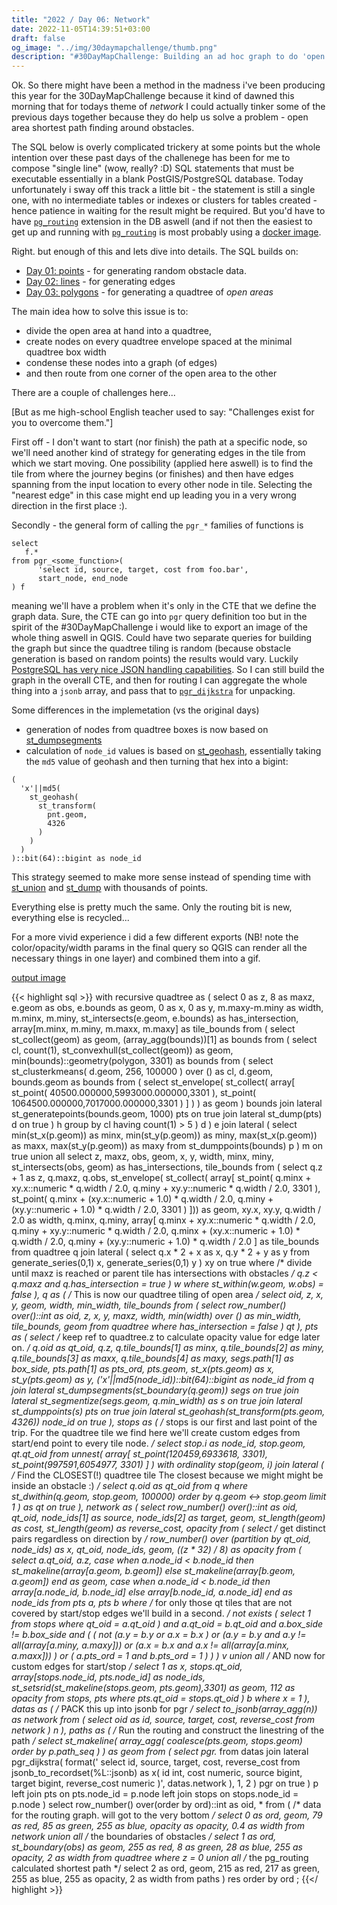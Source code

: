 ```yaml
---
title: "2022 / Day 06: Network"
date: 2022-11-05T14:39:51+03:00
draft: false
og_image: "../img/30daymapchallenge/thumb.png"
description: "#30DayMapChallenge: Building an ad hoc graph to do 'open area routing' with pg_routing in PostGIS."
---
```

Ok. So there might have been a method in the madness i've been producing this
year for the 30DayMapChallenge because it kind of dawned this morning that
for todays theme of _network_ I could actually tinker some of the previous days
together because they do help us solve a problem - open area shortest
path finding around obstacles.

The SQL below is overly complicated trickery at some points but the whole
intention over these past days of the challenege has been for me to
compose "single line" (wow, really? :D) SQL statements that must be
executable essentially in a blank PostGIS/PostgreSQL database. Today
unfortunately i sway off this track a little bit - the statement is still a
single one, with no intermediate tables or indexes or clusters for tables
created - hence patience in waiting for the result might be required. But
you'd have to have [`pg_routing`](https://pgrouting.org/) extension in the DB
aswell (and if not then the easiest to get up and running with
[`pg_routing`](https://pgrouting.org/) is most probably using a
[docker image](https://hub.docker.com/r/pgrouting/pgrouting/).

Right. but enough of this and lets dive into details. The SQL builds on:

- [Day 01: points](../01-points-2022/) - for generating random obstacle data.
- [Day 02: lines](../02-lines-2022/) - for generating edges
- [Day 03: polygons](../03-polygons-2022/) - for generating a quadtree of
_open areas_

The main idea how to solve this issue is to:

- divide the open area at hand into a quadtree,
- create nodes on every quadtree envelope spaced at the minimal quadtree box width
- condense these nodes into a graph (of edges)
- and then route from one corner of the open area to the other

There are a couple of challenges here...

[But as me high-school English teacher used to say:
"Challenges exist for you to overcome them."]

First off - I don't want to start (nor finish) the path at a specific node, so
we'll need another kind of strategy for generating edges in the tile from which
we start moving. One possibility (applied here aswell) is to find the tile from
where the journey begins (or finishes) and then have edges spanning from the input
location to every other node in tile. Selecting the "nearest edge" in this case
might end up leading you in a very wrong direction in the first place :).

Secondly - the general form of calling the `pgr_*` families of functions is

```
select
   f.*
from pgr_<some_function>(
      'select id, source, target, cost from foo.bar',
      start_node, end_node
) f
```

meaning we'll have a problem when it's only in the CTE that we define the
graph data. Sure, the CTE can go into `pgr` query definition too but in the
spirit of the #30DayMapChallenge i would like to export an image of the whole
thing aswell in QGIS. Could have two separate queries for building the graph but
since the quadtree tiling is random (because obstacle generation is based on
random points) the results would vary. Luckily [PostgreSQL has very nice JSON
handling capabilities](https://www.postgresql.org/docs/current/functions-json.html).
So I can still build the graph in the overall CTE, and then for routing
I can aggregate the whole thing into a `jsonb` array, and pass that to
[`pgr_dijkstra`](https://docs.pgrouting.org/3.1/en/pgr_dijkstra.html) for
unpacking.

Some differences in the implemetation (vs the original days)

- generation of nodes from quadtree boxes is now based on
[st_dumpsegments](https://postgis.net/docs/ST_DumpSegments.html)
- calculation of `node_id` values is based on
[st_geohash](https://postgis.net/docs/ST_GeoHash.html), essentially taking the
`md5` value of geohash and then turning that hex into a bigint:

```
(
  'x'||md5(
    st_geohash(
      st_transform(
        pnt.geom,
        4326
      )
    )
  )
)::bit(64)::bigint as node_id
```

This strategy seemed to make more sense instead of spending time with
[st_union](https://postgis.net/docs/ST_Union.html) and
[st_dump](https://postgis.net/docs/ST_Dump.html) with thousands of points.

Everything else is pretty much the same. Only the routing bit is new,
everything else is recycled...

For a more vivid experience i did a few different exports (NB! note the
color/opacity/width params in the final query so QGIS can render all the necessary
things in one layer) and combined them into a gif.

[output image](https://tkardi.ee/writeup/img/30daymapchallenge/2022/day-6-network.gif)

{{< highlight sql >}}
with
    recursive quadtree as (
        select
            0 as z, 8 as maxz, e.geom as obs, e.bounds as geom,
            0 as x, 0 as y,
            m.maxy-m.miny as width, m.minx, m.miny,
            st_intersects(e.geom, e.bounds) as has_intersection,
            array[m.minx, m.miny, m.maxx, m.maxy] as tile_bounds
        from (
            select
                st_collect(geom) as geom, (array_agg(bounds))[1] as bounds
            from (
                select
                    cl, count(1),
                    st_convexhull(st_collect(geom)) as geom,
                    min(bounds)::geometry(polygon, 3301) as bounds
                from (
                    select
                        st_clusterkmeans(
                            d.geom, 256, 100000
                        ) over () as cl,
                        d.geom, bounds.geom as bounds
                    from (
                        select
                            st_envelope(
                                st_collect(
                                    array[
                                        st_point(
                                            40500.000000,5993000.000000,3301
                                        ), st_point(
                                            1064500.000000,7017000.000000,3301
                                        )
                                    ]
                                )
                            ) as geom
                    ) bounds
                        join lateral st_generatepoints(bounds.geom, 1000) pts on true
                        join lateral st_dump(pts) d on true
                ) h
                group by cl
                having count(1) > 5
            ) d
        ) e
            join lateral (
                select
                    min(st_x(p.geom)) as minx, min(st_y(p.geom)) as miny,
                    max(st_x(p.geom)) as maxx, max(st_y(p.geom)) as maxy
                from
                    st_dumppoints(bounds) p
            ) m on true
        union all
        select
    		    z, maxz, obs, geom, x, y, width, minx, miny,
    		    st_intersects(obs, geom) as has_intersections,
                tile_bounds
		    from (
            select
                q.z + 1 as z, q.maxz, q.obs,
                st_envelope(
                    st_collect(
                        array[
                            st_point(
                                q.minx + xy.x::numeric * q.width / 2.0,
                                q.miny + xy.y::numeric * q.width / 2.0,
                                3301
                            ),
                            st_point(
                                q.minx + (xy.x::numeric + 1.0) * q.width / 2.0,
                                q.miny + (xy.y::numeric + 1.0) * q.width / 2.0,
                                3301
                            )
                        ])) as geom,
                xy.x, xy.y,
                q.width / 2.0 as width,
                q.minx, q.miny,
                array[
                    q.minx + xy.x::numeric * q.width / 2.0,
                    q.miny + xy.y::numeric * q.width / 2.0,
                    q.minx + (xy.x::numeric + 1.0) * q.width / 2.0,
                    q.miny + (xy.y::numeric + 1.0) * q.width / 2.0
                ] as tile_bounds                
            from
                quadtree q
                    join lateral (
                        select q.x * 2 + x as x, q.y * 2 + y as y
                        from
                            generate_series(0,1) x,
                            generate_series(0,1) y
                    ) xy on true
            where
                /* divide until maxz is reached or parent tile has intersections
                   with obstacles */
                q.z < q.maxz and
                q.has_intersection = true
        ) w
        where
            st_within(w.geom, w.obs) = false
    ),
    q as (
        /* This is now our quadtree tiling of open area */
        select
            oid, z, x, y, geom, width, min_width, tile_bounds
        from (
            select
                row_number() over()::int as oid,
    	          z, x, y, maxz, width, min(width) over () as min_width,
                tile_bounds,
                geom
            from
                quadtree
            where
                has_intersection = false
        ) qt
    ),
    pts as (
        select
            /* keep ref to quadtree.z to calculate opacity value for edge
               later on.
            */
            q.oid as qt_oid, q.z,
            q.tile_bounds[1] as minx, q.tile_bounds[2] as miny,
            q.tile_bounds[3] as maxx, q.tile_bounds[4] as maxy,
            segs.path[1] as box_side, pts.path[1] as pts_ord,
            pts.geom,
            st_x(pts.geom) as x,
            st_y(pts.geom) as y,
            ('x'||md5(node_id))::bit(64)::bigint as node_id
        from q
            join lateral st_dumpsegments(st_boundary(q.geom)) segs on true
            join lateral st_segmentize(segs.geom, q.min_width) as s on true
            join lateral st_dumppoints(s) pts on true
            join lateral st_geohash(st_transform(pts.geom, 4326)) node_id on true
    ),
    stops as (
        /* stops is our first and last point of the trip. For the quadtree
           tile we find here we'll create custom edges from start/end point
           to every tile node.
        */
        select stop.i as node_id, stop.geom, qt.qt_oid
        from
            unnest(
                array[
                    st_point(120459,6933618, 3301),
                    st_point(997591,6054977, 3301)
                ]
            ) with ordinality
                stop(geom, i)
                    join lateral (
                        /* Find the CLOSEST(!) quadtree tile
                           The closest because we might might be inside an
                           obstacle :)
                        */
                        select
                            q.oid as qt_oid
                        from
                            q
                        where
                            st_dwithin(q.geom, stop.geom, 100000)
                        order by
                            q.geom <-> stop.geom
                        limit 1
                    ) as qt on true
    ),
    network as (
        select
            row_number() over()::int as oid,
            qt_oid,
            node_ids[1] as source, node_ids[2] as target,
            geom, st_length(geom) as cost, st_length(geom) as reverse_cost,
            opacity
        from (
            select
                /* get distinct pairs regardless on direction by */
                row_number() over (partition by qt_oid, node_ids) as x,
                qt_oid, node_ids, geom,
                ((z * 32) / 8) as opacity
            from (
                select
                    a.qt_oid,
                    a.z,
                    case
                        when a.node_id < b.node_id then
                            st_makeline(array[a.geom, b.geom])
                        else
                            st_makeline(array[b.geom, a.geom])
                    end as geom,
                    case
                        when a.node_id < b.node_id then
                            array[a.node_id, b.node_id]
                        else
                            array[b.node_id, a.node_id]
                    end as node_ids
                from
                    pts a,
                    pts b
            where
                /* for only those qt tiles that are not covered by start/stop
                   edges we'll build in a second.
                */
                not exists (
                    select 1 from stops where qt_oid = a.qt_oid
                ) and
                a.qt_oid = b.qt_oid and
                a.box_side != b.box_side and (
                    (
                        not (a.y = b.y or a.x = b.x ) or
                        (a.y = b.y and a.y != all(array[a.miny, a.maxy])) or
                        (a.x = b.x and a.x != all(array[a.minx, a.maxx]))
                    ) or  (
                        a.pts_ord = 1 and
                        b.pts_ord = 1
                    )
                )
            ) v
            union all
            /* AND now for custom edges for start/stop */
            select
                1 as x, stops.qt_oid, array[stops.node_id, pts.node_id] as node_ids,
                st_setsrid(st_makeline(stops.geom, pts.geom),3301) as geom,
                112 as opacity
            from
                stops,
                pts
            where
                pts.qt_oid = stops.qt_oid
        ) b
        where
            x = 1
    ),
    datas as (
        /* PACK this up into jsonb for pgr */
        select
            to_jsonb(array_agg(n)) as network
        from (
            select
                oid as id, source, target, cost, reverse_cost
            from
                network
        ) n
    ),
    paths as (
        /* Run the routing and construct the linestring of the path
        */
        select
            st_makeline(
                array_agg(
                    coalesce(pts.geom, stops.geom) order by p.path_seq
                )
            ) as geom
        from (
            select
                pgr.*
            from
                datas
                    join lateral pgr_dijkstra(
                        format('
                            select
                                id, source, target, cost, reverse_cost
                            from
                                jsonb_to_recordset(%L::jsonb)
                                    as x(
                                        id int,
                                        cost numeric,
                                        source bigint,
                                        target bigint,
                                        reverse_cost numeric
                                    )',
                            datas.network
                        ),
                        1, 2
                    ) pgr on true
        ) p
            left join pts on pts.node_id = p.node
            left join stops on stops.node_id = p.node
    )
select
    row_number() over(order by ord)::int as oid, *
from (
    /* data for the routing graph. will got to the very bottom */
    select
        0 as ord, geom,
        79 as red, 85 as green, 255 as blue,
        opacity as opacity, 0.4 as width
    from
        network
    union all
    /* the boundaries of obstacles */
    select
        1 as ord, st_boundary(obs) as geom,
        255 as red, 8 as green, 28 as blue,
        255 as opacity, 2 as width
    from
        quadtree
    where
        z = 0
    union all
    /* the pg_routing calculated shortest path */
    select
        2 as ord, geom,
        215 as red, 217 as green, 255 as blue,
        255 as opacity, 2 as width
    from
        paths
) res
order by
    ord
;
{{</ highlight >}}
